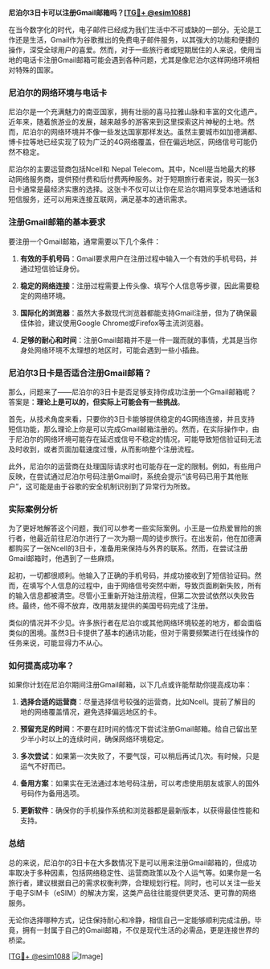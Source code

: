 **尼泊尔3日卡可以注册Gmail邮箱吗？[[TG💪+ @esim1088](https://t.me/s/esim1088)]**

在当今数字化的时代，电子邮件已经成为我们生活中不可或缺的一部分。无论是工作还是生活，Gmail作为谷歌推出的免费电子邮件服务，以其强大的功能和便捷的操作，深受全球用户的喜爱。然而，对于一些旅行者或短期居住的人来说，使用当地的电话卡注册Gmail邮箱可能会遇到各种问题，尤其是像尼泊尔这样网络环境相对特殊的国家。

### 尼泊尔的网络环境与电话卡

尼泊尔是一个充满魅力的南亚国家，拥有壮丽的喜马拉雅山脉和丰富的文化遗产。近年来，随着旅游业的发展，越来越多的游客来到这里探索这片神秘的土地。然而，尼泊尔的网络环境并不像一些发达国家那样发达。虽然主要城市如加德满都、博卡拉等地已经实现了较为广泛的4G网络覆盖，但在偏远地区，网络信号可能仍然不稳定。

尼泊尔的主要运营商包括Ncell和 Nepal Telecom。其中，Ncell是当地最大的移动网络服务商，提供预付费和后付费两种服务。对于短期旅行者来说，购买一张3日卡通常是最经济实惠的选择。这张卡不仅可以让你在尼泊尔期间享受本地通话和短信服务，还可以用来连接互联网，满足基本的通讯需求。

### 注册Gmail邮箱的基本要求

要注册一个Gmail邮箱，通常需要以下几个条件：

1. **有效的手机号码**：Gmail要求用户在注册过程中输入一个有效的手机号码，并通过短信验证身份。
   
2. **稳定的网络连接**：注册过程需要上传头像、填写个人信息等步骤，因此需要稳定的网络环境。

3. **国际化的浏览器**：虽然大多数现代浏览器都能支持Gmail注册，但为了确保最佳体验，建议使用Google Chrome或Firefox等主流浏览器。

4. **足够的耐心和时间**：注册Gmail邮箱并不是一件一蹴而就的事情，尤其是当你身处网络环境不太理想的地区时，可能会遇到一些小插曲。

### 尼泊尔3日卡是否适合注册Gmail邮箱？

那么，问题来了——尼泊尔的3日卡是否足够支持你成功注册一个Gmail邮箱呢？答案是：**理论上是可以的，但实际上可能会有一些挑战**。

首先，从技术角度来看，只要你的3日卡能够提供稳定的4G网络连接，并且支持短信功能，那么理论上你是可以完成Gmail邮箱注册的。然而，在实际操作中，由于尼泊尔的网络环境可能存在延迟或信号不稳定的情况，可能导致短信验证码无法及时收到，或者页面加载速度过慢，从而影响整个注册流程。

此外，尼泊尔的运营商在处理国际请求时也可能存在一定的限制。例如，有些用户反映，在尝试通过尼泊尔号码注册Gmail时，系统会提示“该号码已用于其他账户”，这可能是由于谷歌的安全机制识别到了异常行为所致。

### 实际案例分析

为了更好地解答这个问题，我们可以参考一些实际案例。小王是一位热爱冒险的旅行者，他最近前往尼泊尔进行了一次为期一周的徒步旅行。在出发前，他在加德满都购买了一张Ncell的3日卡，准备用来保持与外界的联系。然而，在尝试注册Gmail邮箱时，他遇到了一些麻烦。

起初，一切都很顺利。他输入了正确的手机号码，并成功接收到了短信验证码。然而，在填写个人信息的过程中，由于网络信号突然中断，导致页面刷新失败，所有的输入信息都被清空。尽管小王重新开始注册流程，但第二次尝试依然以失败告终。最终，他不得不放弃，改用朋友提供的美国号码完成了注册。

类似的情况并不少见。许多旅行者在尼泊尔或其他网络环境较差的地方，都会面临类似的困境。虽然3日卡提供了基本的通讯功能，但对于需要频繁进行在线操作的任务来说，可能显得力不从心。

### 如何提高成功率？

如果你计划在尼泊尔期间注册Gmail邮箱，以下几点或许能帮助你提高成功率：

1. **选择合适的运营商**：尽量选择信号较强的运营商，比如Ncell。提前了解目的地的网络覆盖情况，避免选择偏远地区的卡。

2. **预留充足的时间**：不要在赶时间的情况下尝试注册Gmail邮箱。给自己留出至少半小时以上的连续时间，确保网络环境稳定。

3. **多次尝试**：如果第一次失败了，不要气馁，可以稍后再试几次。有时候，只是运气不好而已。

4. **备用方案**：如果实在无法通过本地号码注册，可以考虑使用朋友或家人的国外号码作为备用选项。

5. **更新软件**：确保你的手机操作系统和浏览器都是最新版本，以获得最佳性能和支持。

### 总结

总的来说，尼泊尔的3日卡在大多数情况下是可以用来注册Gmail邮箱的，但成功率取决于多种因素，包括网络稳定性、运营商政策以及个人运气等。如果你是一名旅行者，建议根据自己的需求权衡利弊，合理规划行程。同时，也可以关注一些关于电子SIM卡（eSIM）的解决方案，这类产品往往能提供更灵活、更可靠的网络服务。

无论你选择哪种方式，记住保持耐心和冷静，相信自己一定能够顺利完成注册。毕竟，拥有一封属于自己的Gmail邮箱，不仅是现代生活的必需品，更是连接世界的桥梁。

[[TG💪+ @esim1088](https://t.me/s/esim1088) ![Image](https://i.postimg.cc/4NQfJmqS/Snipaste-2025-05-13-00-14-12.png)]